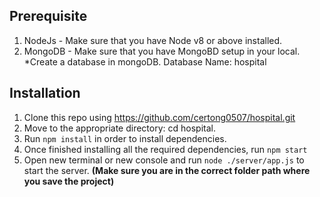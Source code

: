 ## __Prerequisite__
1. NodeJs - Make sure that you have Node v8 or above installed.
2. MongoDB - Make sure that you have MongoBD setup in your local.
*Create a database in mongoDB. Database Name: hospital

## __Installation__
1. Clone this repo using https://github.com/certong0507/hospital.git
2. Move to the appropriate directory: cd hospital.
3. Run ```npm install``` in order to install dependencies.
4. Once finished installing all the required dependencies, run ```npm start```
5. Open new terminal or new console and run ```node ./server/app.js``` to start the server. __(Make sure you are in the correct folder path where you save the project)__
